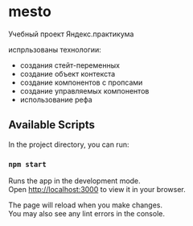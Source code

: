# mesto
Учебный проект Яндекс.практикума

испрльзованы технологии:
- создания стейт-переменных
- создание объект контекста
- создание компонентов с пропсами
- создание управляемых компонентов
- использование рефа

## Available Scripts

In the project directory, you can run:

### `npm start`

Runs the app in the development mode.\
Open [http://localhost:3000](http://localhost:3000) to view it in your browser.

The page will reload when you make changes.\
You may also see any lint errors in the console.

